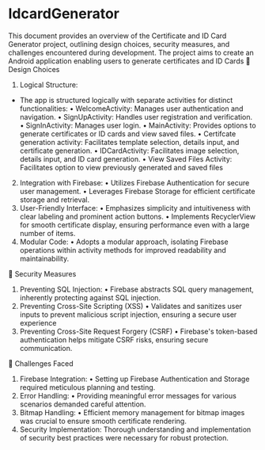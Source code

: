 # IdcardGenerator
This document provides an overview of the Certificate and  ID Card Generator project, outlining design choices, security measures, and challenges encountered during development. The project aims to create an Android application enabling users to generate certificates and ID Cards
	Design Choices
1.	Logical Structure:
- The app is structured logically with separate activities for distinct functionalities:
•	WelcomeActivity: Manages user authentication and navigation.
•	SignUpActivity: Handles user registration and verification.
•	SignInActivity: Manages user login.
•	MainActivity: Provides options to generate certificates or ID cards and view saved files.
•	Certifcate generation activity: Facilitates template selection, details input, and certificate generation.
•	IDCardActivity: Facilitates image selection, details input, and ID card generation.
•	View Saved Files Activity: Facilitates option to view previously generated and saved files
2.	Integration with Firebase:
•	Utilizes Firebase Authentication for secure user management.
•	Leverages Firebase Storage for efficient certificate storage and retrieval.
3.	User-Friendly Interface:
•	Emphasizes simplicity and intuitiveness with clear labeling and prominent action buttons.
•	Implements RecyclerView for smooth certificate display, ensuring performance even with a large number of items.
4.	Modular Code:
•	Adopts a modular approach, isolating Firebase operations within activity methods for improved readability and maintainability.

	Security Measures
1.	Preventing SQL Injection:
•	Firebase abstracts SQL query management, inherently protecting against SQL injection.
2.	Preventing Cross-Site Scripting (XSS)
•	Validates and sanitizes user inputs to prevent malicious script injection, ensuring a secure user experience
3.	Preventing Cross-Site Request Forgery (CSRF)
•	Firebase's token-based authentication helps mitigate CSRF risks, ensuring secure communication.

	Challenges Faced

1.	Firebase Integration:
•	Setting up Firebase Authentication and Storage required meticulous planning and testing.
2.	Error Handling:
•	Providing meaningful error messages for various scenarios demanded careful attention.
3.	Bitmap Handling:
•	Efficient memory management for bitmap images was crucial to ensure smooth certificate rendering.
4.	Security Implementation:
Thorough understanding and implementation of security best practices were necessary for robust protection.
